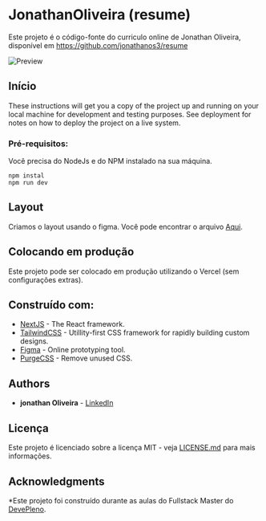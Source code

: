 # JonathanOliveira (resume)

Este projeto é o código-fonte do curriculo online de Jonathan Oliveira, disponível em https://github.com/jonathanos3/resume

![Preview](https://github.com/jonathanos3/https://resume-qzel019ub-jonathanos3.vercel.app//blob/master/PrintTela.png?raw=true)

## Início

These instructions will get you a copy of the project up and running on your local machine for development and testing purposes. See deployment for notes on how to deploy the project on a live system.

### Pré-requisitos:

Você precisa do NodeJs e do NPM instalado na sua máquina.

```
npm instal
npm run dev
```
## Layout

Criamos o layout usando o figma. Você pode encontrar o arquivo [Aqui]().

## Colocando em produção

Este projeto pode ser colocado em produção utilizando o Vercel (sem configurações extras).

## Construído com:

* [NextJS](https://nextjs.org/) -  The React framework.
* [TailwindCSS](https://tailwindcss.com/) - Utillity-first CSS framework for rapidly building custom designs.
* [Figma](https://figma.com/) - Online prototyping tool.
* [PurgeCSS](https://purgecss.com/) - Remove unused CSS.

## Authors

* **jonathan Oliveira** - [LinkedIn](https://www.linkedin.com/in/jonathanos3/)


## Licença
Este projeto é licenciado sobre a licença MIT - veja [LICENSE.md](LICENSE.md) para mais informações.

## Acknowledgments

*Este projeto foi construído durante as aulas do Fullstack Master do [DevePleno](https://devpleno.com). 